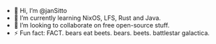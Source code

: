 - 👋 Hi, I’m @janSitto
- 🌱 I’m currently learning NixOS, LFS, Rust and Java.
- 💞️ I’m looking to collaborate on free open-source stuff.
- ⚡ Fun fact: FACT. bears eat beets. bears. beets. battlestar galactica.
